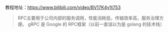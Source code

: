 教程地址：https://www.bilibili.com/video/BV17K4y1t753

> RPC主要用于公司内部的服务调用，性能消耗低，传输效率高，服务治理方便。
> gRPC 是 Google 的 RPC框架（以前一直误以为是 golang 的技术栈）